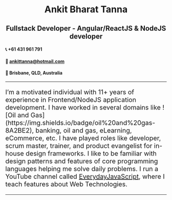 <h1 align="center">
  Ankit Bharat Tanna
</h1>

<h2 align="center">
  Fullstack Developer - Angular/ReactJS & NodeJS developer
</h2>

#### :telephone_receiver: +61 431 961 791
#### :e-mail: ankittanna@hotmail.com 
#### :pushpin: Brisbane, QLD, Australia
----
<p style="font-weight:400;font-size:20px">I’m a motivated individual with 11+ years of experience in Frontend/NodeJS application development. I have worked in several domains like ![Oil and Gas](https://img.shields.io/badge/oil%20and%20gas-8A2BE2), banking, oil and gas, eLearning, eCommerce, etc. I have played roles like developer, scrum master, trainer, and product evangelist for in-house design frameworks. I like to be familiar with design patterns and features of core programming languages helping me solve daily problems. I run a YouTube channel called <a href="https://www.youtube.com/@EverydayJavaScript/">EverydayJavaScript</a>, where I teach features about Web Technologies.</p>

----

<!--
**ankitbtanna/ankitbtanna** is a ✨ _special_ ✨ repository because its `README.md` (this file) appears on your GitHub profile.

Here are some ideas to get you started:

- 🔭 I’m currently working on ...
- 🌱 I’m currently learning ...
- 👯 I’m looking to collaborate on ...
- 🤔 I’m looking for help with ...
- 💬 Ask me about ...
- 📫 How to reach me: ...
- 😄 Pronouns: ...
- ⚡ Fun fact: ...
-->
